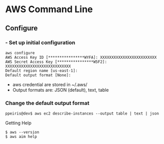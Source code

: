 # AWS Command Line

## Configure

### - Set up initial configuration
```
aws configure
AWS Access Key ID [****************WYFA]: XXXXXXXXXXXXXXXXXXXXXXXXX
AWS Secret Access Key [****************W5F2]: XXXXXXXXXXXXXXXXXXXXXXXXXXXXX
Default region name [us-east-1]:
Default output format [None]:
```
- aws credential are stored in ~/.aws/
- Output formats are: JSON (default), text, table

### Change the default output format
```
ppeiris@dev$ aws ec2 describe-instances --output table | text | json
```

Getting Help 
```
$ aws --version
$ aws aim help
```
